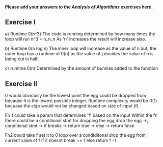 #### Please add your answers to the ***Analysis of  Algorithms*** exercises here.

## Exercise I

a)
Runtime 0(n^3) The code is running determined by how many times the loop will run n^3 = n_n_n As 'n' increases the result will increase also.


b)
Runtime 0(n log n)
The inner loop will increase as the value of n but, the outer loop has a runtime of 0(n) as the value of j doubles the value of n is being cut in half.

c)
runtime 0(n)
Determined by the amount of bunnies added to the function

## Exercise II
0 would obviously be the lowest point the egg could be dropped from because it is the lowest possible integer. Runtime complexity would be 0(1) becuase the algo would not be changed based on size of input (f)

Fn 1 could take a param that determines 'f' based on the input Within the fn there could be a conditional stmt for dropping the egg drop the egg ->, conditional stmt -> if breaks -> return true -> else -> return false

Fn2 could take f set it to 0 loop over a condiditonal drop the egg from current value of f if it doesnt break += 1 else return f -1

